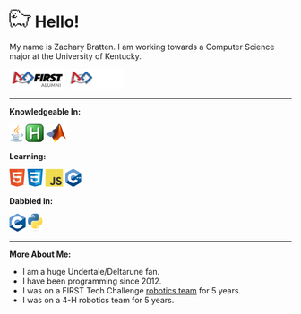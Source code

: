 # <img height="32" src="icons/Toby.gif" alt="Java" title="Java"/> Hello!
My name is Zachary Bratten. I am working towards a Computer Science major at the University of Kentucky.

<img src='icons/FIRSTAlumn-Light.png#gh-light-mode-only' width=100 alt="FIRST Alumn" title="firstinspires.org"> <img src='icons/FIRSTAlumn-Dark.png#gh-dark-mode-only' width=100 alt="FIRST Alumn" title="firstinspires.org">

---

**Knowledgeable In:**

<a href="https://www.java.com" target="_blank"><img height="32" src="icons/Java.png" alt="Java" title="Java"/></a>
<a href="https://www.autohotkey.com" target="_blank"><img height="32" src="icons/AutoHotKey.png" alt="AutoHotKey" title="AutoHotKey"/></a>
<a href="https://www.mathworks.com/" target="_blank"><img height="32" src="icons/Matlab.png" alt="MATLAB" title="MATLAB"/></a>

**Learning:**

<a href="https://en.wikipedia.org/wiki/HTML5" target="_blank"><img height="32" src="icons/HTML5.png" alt="HTML5" title="HTML5"/></a>
<a href="https://en.wikipedia.org/wiki/CSS" target="_blank"><img height="32" src="icons/CSS.png" alt="CSS" title="CSS"/></a>
<a href="https://en.wikipedia.org/wiki/JavaScript" target="_blank"><img height="32" src="icons/JS.svg" alt="JavaScript" title="JavaScript"/></a>
<a href="https://isocpp.org" target="_blank"><img height="32" src="icons/C++.svg" alt="C++" title="C++"/></a>

**Dabbled In:**

<a href="https://en.wikipedia.org/wiki/C_(programming_language)" target="_blank"><img height="32" src="icons/C.svg" alt="C" title="C"/></a>
<a href="https://www.python.org" target="_blank"><img height="32" src="icons/Python.svg" alt="Python" title="Python"/></a>

---

**More About Me:**
* I am a huge Undertale/Deltarune fan.
* I have been programming since 2012.
* I was on a FIRST Tech Challenge [robotics team](www.lectriclegends.org) for 5 years.
* I was on a 4-H robotics team for 5 years.
